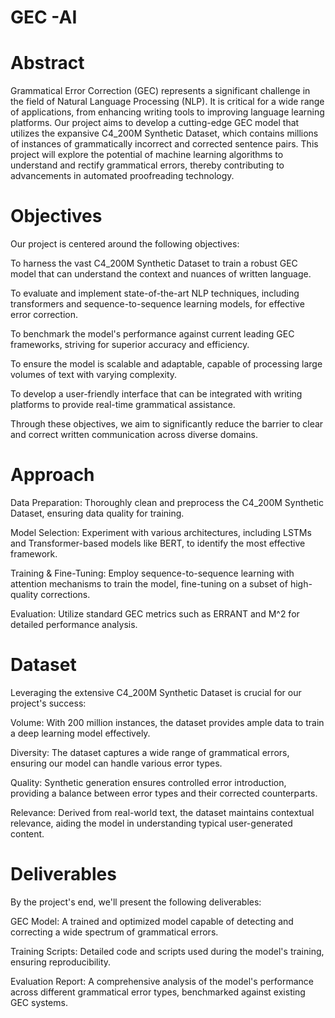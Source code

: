 # GEC -AI

# Abstract
Grammatical Error Correction (GEC) represents a significant challenge in the field of Natural Language Processing (NLP). 
It is critical for a wide range of applications, from enhancing writing tools to improving language learning platforms. 
Our project aims to develop a cutting-edge GEC model that utilizes the expansive C4_200M Synthetic Dataset, which contains millions of instances of grammatically incorrect and corrected sentence pairs.
This project will explore the potential of machine learning algorithms to understand and rectify grammatical errors, thereby contributing to advancements in automated proofreading technology.

# Objectives
Our project is centered around the following objectives:

To harness the vast C4_200M Synthetic Dataset to train a robust GEC model that can understand the context and nuances of written language.

To evaluate and implement state-of-the-art NLP techniques, including transformers and sequence-to-sequence learning models, for effective error correction.

To benchmark the model's performance against current leading GEC frameworks, striving for superior accuracy and efficiency.

To ensure the model is scalable and adaptable, capable of processing large volumes of text with varying complexity.

To develop a user-friendly interface that can be integrated with writing platforms to provide real-time grammatical assistance.

Through these objectives, we aim to significantly reduce the barrier to clear and correct written communication across diverse domains.

# Approach
Data Preparation:
Thoroughly clean and preprocess the C4_200M Synthetic Dataset, ensuring data quality for training.

Model Selection:
Experiment with various architectures, including LSTMs and Transformer-based models like BERT, to identify the most effective framework.

Training & Fine-Tuning:
Employ sequence-to-sequence learning with attention mechanisms to train the model, fine-tuning on a subset of high-quality corrections.

Evaluation:
Utilize standard GEC metrics such as ERRANT and M^2 for detailed performance analysis.

# Dataset

Leveraging the extensive C4_200M Synthetic Dataset is crucial for our project's success:


Volume: With 200 million instances, the dataset provides ample data to train a deep learning model effectively.

Diversity: The dataset captures a wide range of grammatical errors, ensuring our model can handle various error types.

Quality: Synthetic generation ensures controlled error introduction, providing a balance between error types and their corrected counterparts.

Relevance: Derived from real-world text, the dataset maintains contextual relevance, aiding the model in understanding typical user-generated content.

# Deliverables
By the project's end, we'll present the following deliverables:

GEC Model: A trained and optimized model capable of detecting and correcting a wide spectrum of grammatical errors.

Training Scripts: Detailed code and scripts used during the model's training, ensuring reproducibility.

Evaluation Report: A comprehensive analysis of the model's performance across different grammatical error types, benchmarked against existing GEC systems.


